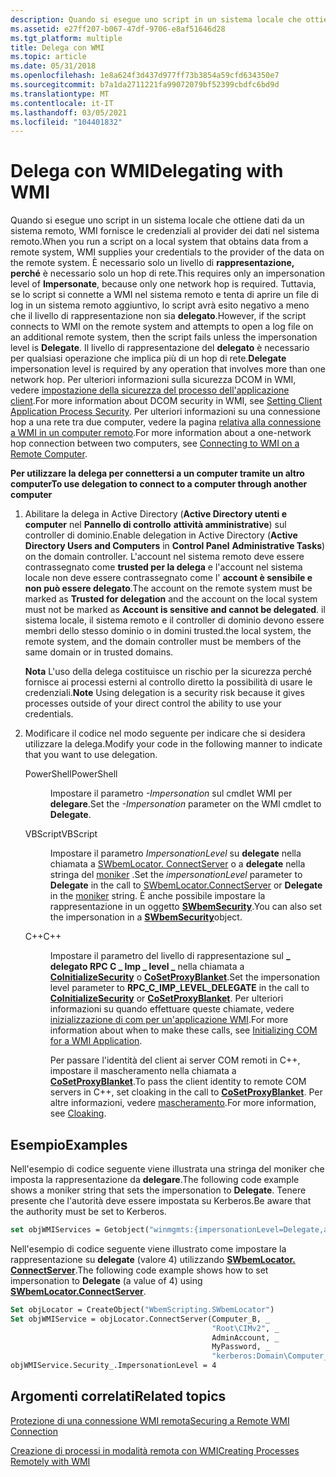 ```yaml
---
description: Quando si esegue uno script in un sistema locale che ottiene dati da un sistema remoto, WMI fornisce le credenziali al provider dei dati nel sistema remoto.
ms.assetid: e27ff207-b067-47df-9706-e8af51646d28
ms.tgt_platform: multiple
title: Delega con WMI
ms.topic: article
ms.date: 05/31/2018
ms.openlocfilehash: 1e8a624f3d437d977ff73b3854a59cfd634350e7
ms.sourcegitcommit: b7a1da2711221fa99072079bf52399cbdfc6bd9d
ms.translationtype: MT
ms.contentlocale: it-IT
ms.lasthandoff: 03/05/2021
ms.locfileid: "104401832"
---
```

# <a name="delegating-with-wmi"></a><span data-ttu-id="e79e9-103">Delega con WMI</span><span class="sxs-lookup"><span data-stu-id="e79e9-103">Delegating with WMI</span></span>

<span data-ttu-id="e79e9-104">Quando si esegue uno script in un sistema locale che ottiene dati da un sistema remoto, WMI fornisce le credenziali al provider dei dati nel sistema remoto.</span><span class="sxs-lookup"><span data-stu-id="e79e9-104">When you run a script on a local system that obtains data from a remote system, WMI supplies your credentials to the provider of the data on the remote system.</span></span> <span data-ttu-id="e79e9-105">È necessario solo un livello di **rappresentazione, perché** è necessario solo un hop di rete.</span><span class="sxs-lookup"><span data-stu-id="e79e9-105">This requires only an impersonation level of **Impersonate**, because only one network hop is required.</span></span> <span data-ttu-id="e79e9-106">Tuttavia, se lo script si connette a WMI nel sistema remoto e tenta di aprire un file di log in un sistema remoto aggiuntivo, lo script avrà esito negativo a meno che il livello di rappresentazione non sia **delegato**.</span><span class="sxs-lookup"><span data-stu-id="e79e9-106">However, if the script connects to WMI on the remote system and attempts to open a log file on an additional remote system, then the script fails unless the impersonation level is **Delegate**.</span></span> <span data-ttu-id="e79e9-107">Il livello di rappresentazione del **delegato** è necessario per qualsiasi operazione che implica più di un hop di rete.</span><span class="sxs-lookup"><span data-stu-id="e79e9-107">**Delegate** impersonation level is required by any operation that involves more than one network hop.</span></span> <span data-ttu-id="e79e9-108">Per ulteriori informazioni sulla sicurezza DCOM in WMI, vedere [impostazione della sicurezza del processo dell'applicazione client](setting-client-application-process-security.md).</span><span class="sxs-lookup"><span data-stu-id="e79e9-108">For more information about DCOM security in WMI, see [Setting Client Application Process Security](setting-client-application-process-security.md).</span></span> <span data-ttu-id="e79e9-109">Per ulteriori informazioni su una connessione hop a una rete tra due computer, vedere la pagina [relativa alla connessione a WMI in un computer remoto](connecting-to-wmi-on-a-remote-computer.md).</span><span class="sxs-lookup"><span data-stu-id="e79e9-109">For more information about a one-network hop connection between two computers, see [Connecting to WMI on a Remote Computer](connecting-to-wmi-on-a-remote-computer.md).</span></span>

<span data-ttu-id="e79e9-110">**Per utilizzare la delega per connettersi a un computer tramite un altro computer**</span><span class="sxs-lookup"><span data-stu-id="e79e9-110">**To use delegation to connect to a computer through another computer**</span></span>

1.  <span data-ttu-id="e79e9-111">Abilitare la delega in Active Directory (**Active Directory utenti e computer** nel **Pannello di controllo** **attività amministrative**) sul controller di dominio.</span><span class="sxs-lookup"><span data-stu-id="e79e9-111">Enable delegation in Active Directory (**Active Directory Users and Computers** in **Control Panel** **Administrative Tasks**) on the domain controller.</span></span> <span data-ttu-id="e79e9-112">L'account nel sistema remoto deve essere contrassegnato come **trusted per la delega** e l'account nel sistema locale non deve essere contrassegnato come l' **account è sensibile e non può essere delegato**.</span><span class="sxs-lookup"><span data-stu-id="e79e9-112">The account on the remote system must be marked as **Trusted for delegation** and the account on the local system must not be marked as **Account is sensitive and cannot be delegated**.</span></span> <span data-ttu-id="e79e9-113">il sistema locale, il sistema remoto e il controller di dominio devono essere membri dello stesso dominio o in domini trusted.</span><span class="sxs-lookup"><span data-stu-id="e79e9-113">the local system, the remote system, and the domain controller must be members of the same domain or in trusted domains.</span></span>

    <span data-ttu-id="e79e9-114">**Nota**  L'uso della delega costituisce un rischio per la sicurezza perché fornisce ai processi esterni al controllo diretto la possibilità di usare le credenziali.</span><span class="sxs-lookup"><span data-stu-id="e79e9-114">**Note**  Using delegation is a security risk because it gives processes outside of your direct control the ability to use your credentials.</span></span>

2.  <span data-ttu-id="e79e9-115">Modificare il codice nel modo seguente per indicare che si desidera utilizzare la delega.</span><span class="sxs-lookup"><span data-stu-id="e79e9-115">Modify your code in the following manner to indicate that you want to use delegation.</span></span>

    <dl> <dt>

    <span data-ttu-id="e79e9-116"><span id="PowerShell"></span><span id="powershell"></span><span id="POWERSHELL"></span>PowerShell</span><span class="sxs-lookup"><span data-stu-id="e79e9-116"><span id="PowerShell"></span><span id="powershell"></span><span id="POWERSHELL"></span>PowerShell</span></span>
    </dt> <dd>

    <span data-ttu-id="e79e9-117">Impostare il parametro *-Impersonation* sul cmdlet WMI per **delegare**.</span><span class="sxs-lookup"><span data-stu-id="e79e9-117">Set the *-Impersonation* parameter on the WMI cmdlet to **Delegate**.</span></span>

    </dd> <dt>

    <span data-ttu-id="e79e9-118"><span id="VBScript"></span><span id="vbscript"></span><span id="VBSCRIPT"></span>VBScript</span><span class="sxs-lookup"><span data-stu-id="e79e9-118"><span id="VBScript"></span><span id="vbscript"></span><span id="VBSCRIPT"></span>VBScript</span></span>
    </dt> <dd>

    <span data-ttu-id="e79e9-119">Impostare il parametro *ImpersonationLevel* su **delegate** nella chiamata a [SWbemLocator. ConnectServer](swbemlocator-connectserver.md) o a **delegate** nella stringa del [moniker](constructing-a-moniker-string.md) .</span><span class="sxs-lookup"><span data-stu-id="e79e9-119">Set the *impersonationLevel* parameter to **Delegate** in the call to [SWbemLocator.ConnectServer](swbemlocator-connectserver.md) or **Delegate** in the [moniker](constructing-a-moniker-string.md) string.</span></span> <span data-ttu-id="e79e9-120">È anche possibile impostare la rappresentazione in un oggetto [**SWbemSecurity**](swbemsecurity.md).</span><span class="sxs-lookup"><span data-stu-id="e79e9-120">You can also set the impersonation in a [**SWbemSecurity**](swbemsecurity.md)object.</span></span>

    </dd> <dt>

    <span data-ttu-id="e79e9-121"><span id="C__"></span><span id="c__"></span>C++</span><span class="sxs-lookup"><span data-stu-id="e79e9-121"><span id="C__"></span><span id="c__"></span>C++</span></span>
    </dt> <dd>

    <span data-ttu-id="e79e9-122">Impostare il parametro del livello di rappresentazione sul **\_ delegato RPC C \_ Imp \_ level \_** nella chiamata a [**CoInitializeSecurity**](/windows/win32/api/combaseapi/nf-combaseapi-coinitializesecurity) o [**CoSetProxyBlanket**](/windows/win32/api/combaseapi/nf-combaseapi-cosetproxyblanket).</span><span class="sxs-lookup"><span data-stu-id="e79e9-122">Set the impersonation level parameter to **RPC\_C\_IMP\_LEVEL\_DELEGATE** in the call to [**CoInitializeSecurity**](/windows/win32/api/combaseapi/nf-combaseapi-coinitializesecurity) or [**CoSetProxyBlanket**](/windows/win32/api/combaseapi/nf-combaseapi-cosetproxyblanket).</span></span> <span data-ttu-id="e79e9-123">Per ulteriori informazioni su quando effettuare queste chiamate, vedere [inizializzazione di com per un'applicazione WMI](initializing-com-for-a-wmi-application.md).</span><span class="sxs-lookup"><span data-stu-id="e79e9-123">For more information about when to make these calls, see [Initializing COM for a WMI Application](initializing-com-for-a-wmi-application.md).</span></span>

    <span data-ttu-id="e79e9-124">Per passare l'identità del client ai server COM remoti in C++, impostare il mascheramento nella chiamata a [**CoSetProxyBlanket**](/windows/win32/api/combaseapi/nf-combaseapi-cosetproxyblanket).</span><span class="sxs-lookup"><span data-stu-id="e79e9-124">To pass the client identity to remote COM servers in C++, set cloaking in the call to [**CoSetProxyBlanket**](/windows/win32/api/combaseapi/nf-combaseapi-cosetproxyblanket).</span></span> <span data-ttu-id="e79e9-125">Per altre informazioni, vedere [mascheramento](../com/cloaking.md).</span><span class="sxs-lookup"><span data-stu-id="e79e9-125">For more information, see [Cloaking](../com/cloaking.md).</span></span>

    </dd> </dl>

## <a name="examples"></a><span data-ttu-id="e79e9-126">Esempio</span><span class="sxs-lookup"><span data-stu-id="e79e9-126">Examples</span></span>

<span data-ttu-id="e79e9-127">Nell'esempio di codice seguente viene illustrata una stringa del moniker che imposta la rappresentazione da **delegare**.</span><span class="sxs-lookup"><span data-stu-id="e79e9-127">The following code example shows a moniker string that sets the impersonation to **Delegate**.</span></span> <span data-ttu-id="e79e9-128">Tenere presente che l'autorità deve essere impostata su Kerberos.</span><span class="sxs-lookup"><span data-stu-id="e79e9-128">Be aware that the authority must be set to Kerberos.</span></span>


```vb
set objWMIServices = Getobject("winmgmts:{impersonationLevel=Delegate,authority=kerberos:MyDomain\Computer_B}!\\ComputerB\Root\CIMv2")
```



<span data-ttu-id="e79e9-129">Nell'esempio di codice seguente viene illustrato come impostare la rappresentazione su **delegate** (valore 4) utilizzando [**SWbemLocator. ConnectServer**](swbemlocator-connectserver.md).</span><span class="sxs-lookup"><span data-stu-id="e79e9-129">The following code example shows how to set impersonation to **Delegate** (a value of 4) using [**SWbemLocator.ConnectServer**](swbemlocator-connectserver.md).</span></span>


```vb
Set objLocator = CreateObject("WbemScripting.SWbemLocator")
Set objWMIService = objLocator.ConnectServer(Computer_B, _
                                             "Root\CIMv2", _
                                             AdminAccount, _
                                             MyPassword, _
                                             "kerberos:Domain\Computer_B")
objWMIService.Security_.ImpersonationLevel = 4
```



## <a name="related-topics"></a><span data-ttu-id="e79e9-130">Argomenti correlati</span><span class="sxs-lookup"><span data-stu-id="e79e9-130">Related topics</span></span>

<dl> <dt>

[<span data-ttu-id="e79e9-131">Protezione di una connessione WMI remota</span><span class="sxs-lookup"><span data-stu-id="e79e9-131">Securing a Remote WMI Connection</span></span>](securing-a-remote-wmi-connection.md)
</dt> <dt>

[<span data-ttu-id="e79e9-132">Creazione di processi in modalità remota con WMI</span><span class="sxs-lookup"><span data-stu-id="e79e9-132">Creating Processes Remotely with WMI</span></span>](creating-processes-remotely.md)
</dt> </dl>

 

 
